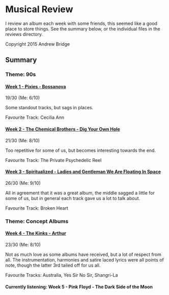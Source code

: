# Musical Review
I review an album each week with some friends, this seemed like a good place to store things. See the summary below, or the individual files in the reviews directory.

Copyright 2015 Andrew Bridge

## Summary

### Theme: 90s
#### [Week 1 - Pixies - Bossanova](https://github.com/andrewbridge/Musical-Review/blob/master/reviews/Week%201%20-%20Pixies%20-%20Bossanova.md)

19/30 (Me: 6/10)

Some standout tracks, but sags in places.

Favourite Track: Cecilia Ann

#### [Week 2 - The Chemical Brothers - Dig Your Own Hole](https://github.com/andrewbridge/Musical-Review/blob/master/reviews/Week%202%20-%20The%20Chemical%20Brothers%20-%20Dig%20Your%20Own%20Hole.md)

21/30 (Me: 8/10)

Too repetitive for some of us, but becomes interesting towards the end.

Favourite Track: The Private Psychedelic Reel

#### [Week 3 - Spiritualized - Ladies and Gentleman We Are Floating In Space](https://github.com/andrewbridge/Musical-Review/blob/master/reviews/Week%203%20-%20Spiritualized%20-%20Ladies%20and%20Gentleman%20We%20Are%20Floating%20In%20Space.md)

26/30 (Me: 9/10)

All in agreement that it was a great album, the middle sagged a little for some of us, but in general each track gave us a lot to talk about.

Favourite Track: Broken Heart

### Theme: Concept Albums
#### [Week 4 - The Kinks - Arthur](https://github.com/andrewbridge/Musical-Review/blob/master/reviews/Week%204%20-%20The%20Kinks%20-%20Arthur%20(Or%20the%20Decline%20and%20Fall%20of%20the%20British%20Empire).md)

23/30 (Me: 8/10)

Not as much love as some albums have received, but a lot of respect from all. The instrumentation, harmonies and satire laced lyrics were all points of note, though the latter 3rd tailed off for us all.

Favourite Tracks: Australia, Yes Sir No Sir, Shangri-La

#### Currently listening: Week 5 - Pink Floyd - The Dark Side of the Moon
